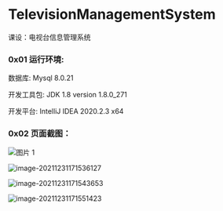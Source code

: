 # TelevisionManagementSystem

课设：电视台信息管理系统

### 0x01 运行环境:

数据库: Mysql 8.0.21

开发工具包: JDK 1.8 version 1.8.0_271

开发平台: IntelliJ IDEA 2020.2.3 x64

### 0x02 页面截图：

![图片 1](https://q1jun-tc.oss-cn-shenzhen.aliyuncs.com/uPic/%E5%9B%BE%E7%89%87%201.png)

![image-20211231171536127](https://q1jun-tc.oss-cn-shenzhen.aliyuncs.com/uPic/image-20211231171536127.png)

![image-20211231171543653](https://q1jun-tc.oss-cn-shenzhen.aliyuncs.com/uPic/image-20211231171543653.png)

![image-20211231171551423](https://q1jun-tc.oss-cn-shenzhen.aliyuncs.com/uPic/image-20211231171551423.png)